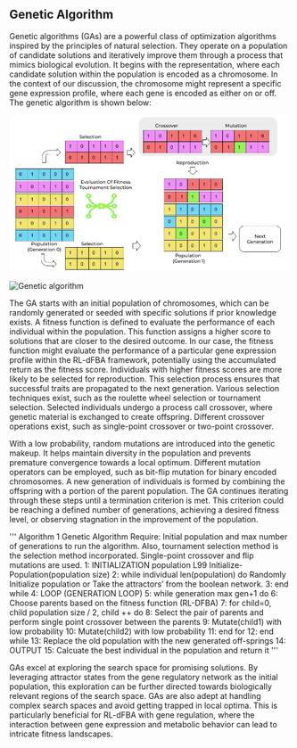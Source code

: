 ## Genetic Algorithm
Genetic algorithms (GAs) are a powerful class of optimization algorithms inspired by the principles of natural selection. They operate on a population of candidate solutions and iteratively improve them through a process that mimics biological evolution. It begins with the representation, where each candidate solution within the population is encoded as a chromosome. In the context of our discussion, the chromosome might represent a specific gene expression profile, where each gene is encoded as either on or off. The genetic algorithm is shown below:

<img src="https://github.com/anshul-2010/Computational-Systems-Biology/blob/main/images/display/genetic_algorithm.png" alt="Genetic algorithm overflow" width="500"/>

![Genetic algorithm]()

The GA starts with an initial population of chromosomes, which can be randomly generated or seeded with specific solutions if prior knowledge exists. A fitness function is defined to evaluate the performance of each individual within the population. This function assigns a higher score to solutions that are closer to the desired outcome. In our case, the fitness function might evaluate the performance of a particular gene expression profile within the RL-dFBA framework, potentially using the accumulated return as the fitness score. Individuals with higher fitness scores are more likely to be selected for reproduction. This selection process ensures that successful traits are propagated to the next generation. Various selection techniques exist, such as the roulette wheel selection or tournament selection. Selected individuals undergo a process call crossover, where genetic material is exchanged to create offspring. Different crossover operations exist, such as single-point crossover or two-point crossover.

With a low probability, random mutations are introduced into the genetic makeup. It helps maintain diversity in the population and prevents premature convergence towards a local optimum. Different mutation operators can be employed, such as bit-flip mutation for binary encoded chromosomes. A new generation of individuals is formed by combining the offspring with a portion of the parent population. The GA continues iterating through these steps until a termination criterion is met. This criterion could be reaching a defined number of generations, achieving a desired fitness level, or observing stagnation in the improvement of the population.

'''
Algorithm 1 Genetic Algorithm
Require: Initial population and max number of generations to run
the algorithm. Also, tournament selection method is the selection
method incorporated. Single-point crossover and flip mutations
are used.
1: INITIALIZATION
population L99 Initialize-Population(population size)
2: while individual len(population) do
Randomly Initialize population or Take the attractors’ from
the boolean network.
3: end while
4: LOOP (GENERATION LOOP)
5: while generation max gen+1 do
6: Choose parents based on the fitness function (RL-DFBA)
7: for child=0, child population size / 2, child ++ do
8: Select the pair of parents and perform single point crossover
between the parents
9: Mutate(child1) with low probability
10: Mutate(child2) with low probability
11: end for
12: end while
13: Replace the old population with the new generated off-springs
14: OUTPUT
15: Calcuate the best individual in the population and return it
'''

GAs excel at exploring the search space for promising solutions. By leveraging attractor states from the gene regulatory network as the initial population, this exploration can be further directed towards biologically relevant regions of the search space. GAs are also adept at handling complex search spaces and avoid getting trapped in local optima. This is particularly beneficial for RL-dFBA with gene regulation, where the interaction between gene expression and metabolic behavior can lead to intricate fitness landscapes.